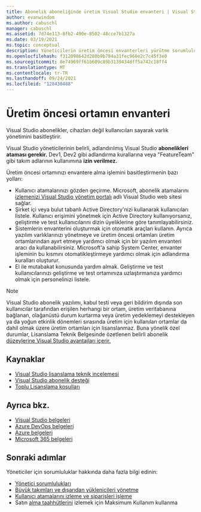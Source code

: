 ```yaml
---
title: Abonelik aboneliğinde üretim Visual Studio envanteri | Visual Studio Pazar
author: evanwindom
ms.author: cabuschl
manager: cabuschl
ms.assetid: 7d74e113-8fb2-490e-8502-48cce7b1327a
ms.date: 03/19/2021
ms.topic: conceptual
description: Yöneticilerin üretim öncesi envanterleri yürütme sorumluluğunu öğrenin
ms.openlocfilehash: f312098642d280b9b784a31fec960e2c7c45f3e0
ms.sourcegitcommit: 8e74969ff61b609c89b3139434dff5a742c18ff4
ms.translationtype: MT
ms.contentlocale: tr-TR
ms.lasthandoff: 09/24/2021
ms.locfileid: "128430488"
---
```

# <a name="inventory-of-pre-production-environment"></a>Üretim öncesi ortamın envanteri
Visual Studio abonelikler, cihazları değil kullanıcıları sayarak varlık yönetimini basitleştirir.

Visual Studio yöneticilerinin belirli, adlandırılmış Visual Studio **abonelikleri ataması gerekir.** Dev1, Dev2 gibi adlandırma kurallarına veya "FeatureTeam" gibi takım adlarının kullanımına **izin verilmez.**

Üretim öncesi ortamınızı envantere alma işlemini basitleştirmenin bazı yolları:
- Kullanıcı atamalarınızı gözden geçirme. Microsoft, abonelik atamalarını [izlemenizi Visual Studio yönetim portalı](https://manage.visualstudio.com/) adlı Visual Studio web sitesi sağlar.
- Şirket içi veya bulut tabanlı Active Directory'nizi kullanarak kullanıcıları listele. Kullanıcı erişimini yönetmek için Active Directory kullanıyorsanız, geliştirme ve test kullanıcılarını dizin üyeliklerine göre tanımlayabilirsiniz.
- Sistemlerin envanterini oluşturmak için otomatik araçları kullanın. Ayrıca yazılım varlıklarınızı yönetmeye ve üretim öncesi ortamları üretim ortamlarından ayırt etmeye yardımcı olmak için bir yazılım envanteri aracı da kullanabilirsiniz. Microsoft'a sahip System Center, envanter işleminin bu kısmını otomatikleştirmeye yardımcı olmak için adlandırma kuralları oluşturur.
- El ile mutabakat konusunda yardım almak. Geliştirme ve test kullanıcılarınızı geliştirme ve test ortamınıza uzlaştırmanıza yardımcı olmak için personelinizi listele.

> [!NOTE]
> Visual Studio abonelik yazılımı, kabul testi veya geri bildirim dışında son kullanıcılar tarafından erişilen herhangi bir ortam, üretim veritabanına bağlanan, olağanüstü durum kurtarma veya üretim yedeklemeyi destekleyen ya da yoğun etkinlik dönemleri sırasında üretim için kullanılan ortamlar da dahil olmak üzere üretim ortamları için lisanslanmaz. Buna yönelik özel durumlar, Lisanslama Teknik Belgesinde özetlenen belirli abonelik [düzeylerine Visual Studio avantajları içerir.](https://aka.ms/vslicensing)  

## <a name="resources"></a>Kaynaklar
- [Visual Studio lisanslama teknik incelemesi](https://visualstudio.microsoft.com/wp-content/uploads/2019/06/Visual-Studio-Licensing-Whitepaper-May-2019.pdf)
- [Visual Studio abonelik desteği](https://aka.ms/vsadminhelp)
- [Toplu Lisanslama koşulları](https://www.microsoft.com/licensing/product-licensing/products.aspx)

## <a name="see-also"></a>Ayrıca bkz.
- [Visual Studio belgeleri](/visualstudio/)
- [Azure DevOps belgeleri](/azure/devops/)
- [Azure belgeleri](/azure/)
- [Microsoft 365 belgeleri](/microsoft-365/)

## <a name="next-steps"></a>Sonraki adımlar
Yöneticiler için sorumluluklar hakkında daha fazla bilgi edinin:
- [Yönetici sorumlulukları](admin-responsibilities.md)
- [Büyük takımları ve dışarıdan yüklenicileri yönetme](manage-teams.md)
- [Kullanıcı atamalarını izleme ve siparişleri işleme](assignments-orders.md)
- Satın [alma taahhütlerini](maximum-usage.md) izlemek için Maksimum Kullanım kullanma